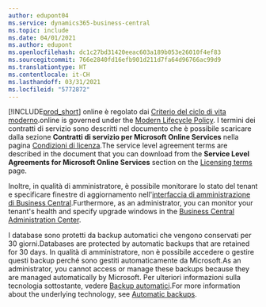 ```yaml
---
author: edupont04
ms.service: dynamics365-business-central
ms.topic: include
ms.date: 04/01/2021
ms.author: edupont
ms.openlocfilehash: dc1c27bd31420eeac603a189b053e26010f4ef83
ms.sourcegitcommit: 766e2840fd16efb901d211d7fa64d96766ac99d9
ms.translationtype: HT
ms.contentlocale: it-CH
ms.lasthandoff: 03/31/2021
ms.locfileid: "5772872"
---
```

[!INCLUDE[prod_short](prod_short.md)] <span data-ttu-id="e1e57-101">online è regolato dai [Criterio del ciclo di vita moderno](https://support.microsoft.com/help/30881/modern-lifecycle-policy).</span><span class="sxs-lookup"><span data-stu-id="e1e57-101">online is governed under the [Modern Lifecycle Policy](https://support.microsoft.com/help/30881/modern-lifecycle-policy).</span></span> <span data-ttu-id="e1e57-102">I termini dei contratti di servizio sono descritti nel documento che è possibile scaricare dalla sezione **Contratti di servizio per Microsoft Online Services** nella pagina [Condizioni di licenza](https://www.microsoft.com/licensing/product-licensing/products).</span><span class="sxs-lookup"><span data-stu-id="e1e57-102">The service level agreement terms are described in the document that you can download from the **Service Level Agreements for Microsoft Online Services** section on the [Licensing terms](https://www.microsoft.com/licensing/product-licensing/products) page.</span></span>  

<span data-ttu-id="e1e57-103">Inoltre, in qualità di amministratore, è possibile monitorare lo stato del tenant e specificare finestre di aggiornamento nell'[interfaccia di amministrazione di Business Central](/dynamics365/business-central/dev-itpro/administration/tenant-admin-center).</span><span class="sxs-lookup"><span data-stu-id="e1e57-103">Furthermore, as an administrator, you can monitor your tenant's health and specify upgrade windows in the [Business Central Administration Center](/dynamics365/business-central/dev-itpro/administration/tenant-admin-center).</span></span>  

<span data-ttu-id="e1e57-104">I database sono protetti da backup automatici che vengono conservati per 30 giorni.</span><span class="sxs-lookup"><span data-stu-id="e1e57-104">Databases are protected by automatic backups that are retained for 30 days.</span></span> <span data-ttu-id="e1e57-105">In qualità di amministratore, non è possibile accedere o gestire questi backup perché sono gestiti automaticamente da Microsoft.</span><span class="sxs-lookup"><span data-stu-id="e1e57-105">As an administrator, you cannot access or manage these backups because they are managed automatically by Microsoft.</span></span> <span data-ttu-id="e1e57-106">Per ulteriori informazioni sulla tecnologia sottostante, vedere [Backup automatici](/azure/sql-database/sql-database-automated-backups).</span><span class="sxs-lookup"><span data-stu-id="e1e57-106">For more information about the underlying technology, see [Automatic backups](/azure/sql-database/sql-database-automated-backups).</span></span>  
